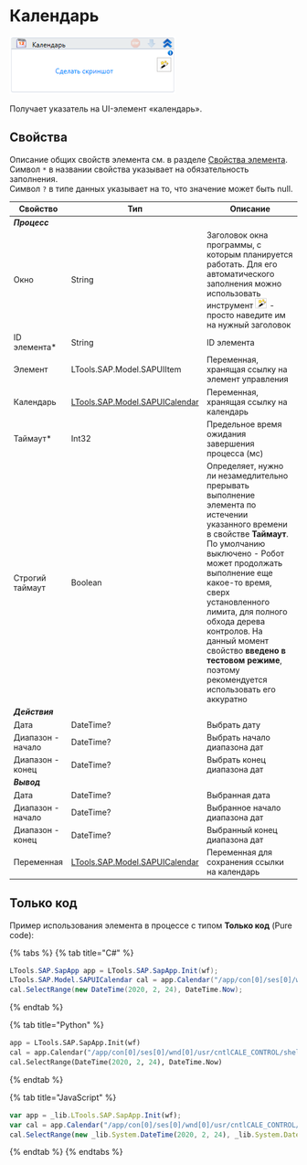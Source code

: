 # Календарь

![](../../../resources/activities/basic/sap/image-287.png)

Получает указатель на UI-элемент «календарь».

## Свойства
Описание общих свойств элемента см. в разделе [Свойства элемента](https://docs.primo-rpa.ru/primo-rpa/primo-studio/process/elements#svoistva-elementa).\
Символ `*` в названии свойства указывает на обязательность заполнения.\
Символ `?` в типе данных указывает на то, что значение может быть null.

| Свойство          | Тип                                                          | Описание                                           |
| ----------------- | ------------------------------------------------------------ | -------------------------------------------------- |
| ***Процесс***  | | |
| Окно              | String                  | Заголовок окна программы, с которым планируется работать. Для его автоматического заполнения можно использовать инструмент ![](../../../resources/activities/basic/sap/image-794.png) - просто наведите им на нужный заголовок |
| ID элемента\*     | String                                                       | ID элемента                                        |
| Элемент           | LTools.SAP.Model.SAPUIItem                                   | Переменная, хранящая ссылку на элемент управления  |
| Календарь         | [LTools.SAP.Model.SAPUICalendar](datatypes/sapuicalendar.md) | Переменная, хранящая ссылку на календарь           |
| Таймаут\*         | Int32                                                        | Предельное время ожидания завершения процесса (мс) |
| Строгий таймаут   | Boolean                              | Определяет, нужно ли незамедлительно прерывать выполнение элемента по истечении указанного времени в свойстве **Таймаут**. По умолчанию выключено - Робот может продолжать выполнение еще какое-то время, сверх установленного лимита, для полного обхода дерева контролов. На данный момент свойство **введено в тестовом режиме**, поэтому рекомендуется использовать его аккуратно |
| ***Действия***  | | |
| Дата              | DateTime?                                                    | Выбрать дату                                       |
| Диапазон - начало | DateTime?                                                    | Выбрать начало диапазона дат                       |
| Диапазон - конец  | DateTime?                                                    | Выбрать конец диапазона дат                        |
| ***Вывод***  | | |
| Дата              | DateTime?                                                    | Выбранная дата                                     |
| Диапазон - начало | DateTime?                                                    | Выбранное начало диапазона дат                     |
| Диапазон - конец  | DateTime?                                                    | Выбранный конец диапазона дат                      |
| Переменная        | [LTools.SAP.Model.SAPUICalendar](datatypes/sapuicalendar.md) | Переменная для сохранения ссылки на календарь      |


## Только код
Пример использования элемента в процессе с типом **Только код** (Pure code):

{% tabs %}
{% tab title="C#" %}
```csharp
LTools.SAP.SapApp app = LTools.SAP.SapApp.Init(wf);
LTools.SAP.Model.SAPUICalendar cal = app.Calendar("/app/con[0]/ses[0]/wnd[0]/usr/cntlIMAGE_CONTAINER/shellcont/shell/shellcont[0]/shell");
cal.SelectRange(new DateTime(2020, 2, 24), DateTime.Now);
```
{% endtab %}

{% tab title="Python" %}
```python
app = LTools.SAP.SapApp.Init(wf)
cal = app.Calendar("/app/con[0]/ses[0]/wnd[0]/usr/cntlCALE_CONTROL/shellcont/shell/shellcont[0]/shell")
cal.SelectRange(DateTime(2020, 2, 24), DateTime.Now)
```
{% endtab %}

{% tab title="JavaScript" %}
```javascript
var app = _lib.LTools.SAP.SapApp.Init(wf);		
var cal = app.Calendar("/app/con[0]/ses[0]/wnd[0]/usr/cntlCALE_CONTROL/shellcont/shell/shellcont[0]/shell");
cal.SelectRange(new _lib.System.DateTime(2020, 2, 24), _lib.System.DateTime.Now);
```
{% endtab %}
{% endtabs %}


